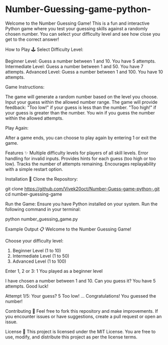 # Number-Guessing-game-python-

Welcome to the Number Guessing Game! This is a fun and interactive Python game where you test your guessing skills against a randomly chosen number. You can select your difficulty level and see how close you get to the correct answer!

How to Play 🕹️
Select Difficulty Level:

Beginner Level: Guess a number between 1 and 10. You have 5 attempts.
Intermediate Level: Guess a number between 1 and 50. You have 7 attempts.
Advanced Level: Guess a number between 1 and 100. You have 10 attempts.

Game Instructions:

The game will generate a random number based on the level you choose.
Input your guess within the allowed number range.
The game will provide feedback:
"Too low!" if your guess is less than the number.
"Too high!" if your guess is greater than the number.
You win if you guess the number within the allowed attempts.

Play Again:

After a game ends, you can choose to play again by entering 1 or exit the game.

Features ✨
Multiple difficulty levels for players of all skill levels.
Error handling for invalid inputs.
Provides hints for each guess (too high or too low).
Tracks the number of attempts remaining.
Encourages replayability with a simple restart option.

Installation 🚀
Clone the Repository:

git clone https://github.com/Vivek20oct/Number-Guess-game-python-.git
cd number-guessing-game

Run the Game: Ensure you have Python installed on your system. Run the following command in your terminal:

python number_guessing_game.py

Example Output 📋
Welcome to the Number Guessing Game!

Choose your difficulty level:
1. Beginner Level (1 to 10)
2. Intermediate Level (1 to 50)
3. Advanced Level (1 to 100)

Enter 1, 2 or 3: 1
You played as a beginner level

I have chosen a number between 1 and 10. Can you guess it?
You have 5 attempts. Good luck!

Attempt 1/5: Your guess? 5
Too low!
...
Congratulations! You guessed the number!

Contributing 🤝
Feel free to fork this repository and make improvements. If you encounter issues or have suggestions, create a pull request or open an issue.

License 📜
This project is licensed under the MIT License. You are free to use, modify, and distribute this project as per the license terms.
